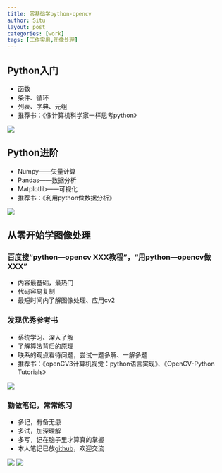 ```yaml
---
title: 零基础学python-opencv
author: Situ
layout: post
categories: [work]
tags: [工作实用,图像处理]
---
```


## Python入门
- 函数
- 条件、循环
- 列表、字典、元组
- 推荐书：《像计算机科学家一样思考python》

<img src="{{ 'assets/images/post_images/think_python.png'| relative_url }}" /> 


## Python进阶
- Numpy——矢量计算
- Pandas——数据分析
- Matplotlib——可视化
- 推荐书：《利用python做数据分析》

<img src="{{ 'assets/images/post_images/python_data_analysis.jpg'| relative_url }}" /> 


## 从零开始学图像处理
### 百度搜“python—opencv XXX教程”，“用python—opencv做XXX”
- 内容最基础，最热门
- 代码容易复制
- 最短时间内了解图像处理、应用cv2

### 发现优秀参考书
- 系统学习、深入了解
- 了解算法背后的原理
- 联系的观点看待问题，尝试一题多解、一解多题
- 推荐书：《openCV3计算机视觉：python语言实现》、《OpenCV-Python Tutorials》

<img src="{{ 'assets/images/post_images/opencv3.png'| relative_url }}" /> 

### 勤做笔记，常常练习

- 多记，有备无患
- 多试，加深理解
- 多写，记在脑子里才算真的掌握
- 本人笔记已放[github](https://github.com/Snowing-ST/cv2)，欢迎交流


<img src="{{ 'assets/images/post_images/opencv_notes.png'| relative_url }}" /> 

<img src="{{ 'assets/images/post_images/opencv_notes_1.png'| relative_url }}" /> 